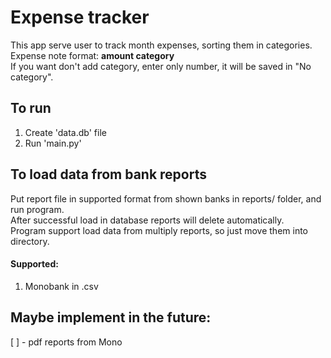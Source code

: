 # Expense tracker

This app serve user to track month expenses, sorting them in categories.<br>
Expense note format: **amount category**<br>
If you want don't add category, enter only number, it will be saved in "No category".

## To run
1. Create 'data.db' file <br>
2. Run 'main.py'

## To load data from bank reports
Put report file in supported format from shown banks in reports/ folder, and run program. <br>
After successful load in database reports will delete automatically. <br>
Program support load data from multiply reports, so just move them into directory.
#### Supported:
1. Monobank in .csv

## Maybe implement in the future:
[ ] - pdf reports from Mono <br>